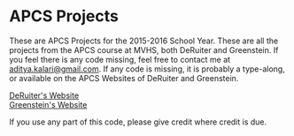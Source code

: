 # APCS Projects

These are APCS Projects for the 2015-2016 School Year. These are all the projects from the APCS 
course at MVHS, both DeRuiter and Greenstein. If you feel there is any code missing, feel free to
contact me at aditya.kalari@gmail.com. If any code is missing, it is probably a type-along, or
available on the APCS Websites of DeRuiter and Greenstein.

<a href = "drootr.com">DeRuiter's Website</a>
<br>
<a href = "greenstein.com/mvhs">Greenstein's Website</a>

If you use any part of this code, please give credit where credit is due.
